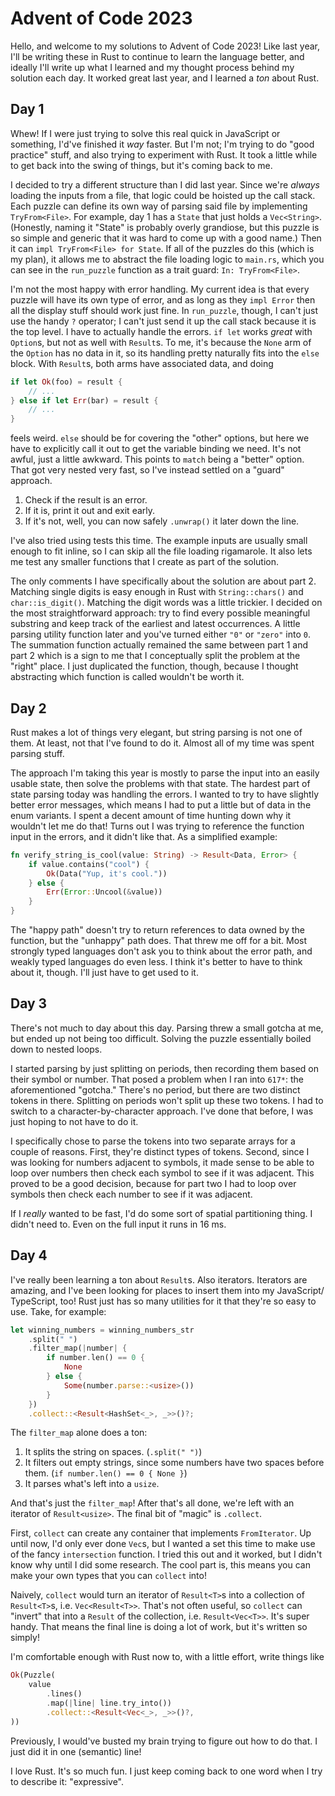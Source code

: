 # Advent of Code 2023

Hello, and welcome to my solutions to Advent of Code 2023! Like last year, I'll
be writing these in Rust to continue to learn the language better, and ideally
I'll write up what I learned and my thought process behind my solution each day.
It worked great last year, and I learned a _ton_ about Rust.

## Day 1

Whew! If I were just trying to solve this real quick in JavaScript or something,
I'd've finished it _way_ faster. But I'm not; I'm trying to do "good practice"
stuff, and also trying to experiment with Rust. It took a little while to get
back into the swing of things, but it's coming back to me.

I decided to try a different structure than I did last year. Since we're
_always_ loading the inputs from a file, that logic could be hoisted up the call
stack. Each puzzle can define its own way of parsing said file by implementing
`TryFrom<File>`. For example, day 1 has a `State` that just holds a
`Vec<String>`. (Honestly, naming it "State" is probably overly grandiose, but
this puzzle is so simple and generic that it was hard to come up with a good
name.) Then it can `impl TryFrom<File> for State`. If all of the puzzles do this
(which is my plan), it allows me to abstract the file loading logic to
`main.rs`, which you can see in the `run_puzzle` function as a trait guard:
`In: TryFrom<File>`.

I'm not the most happy with error handling. My current idea is that every puzzle
will have its own type of error, and as long as they `impl Error` then all the
display stuff should work just fine. In `run_puzzle`, though, I can't just use
the handy `?` operator; I can't just send it up the call stack because it is the
top level. I have to actually handle the errors. `if let` works _great_ with
`Option`s, but not as well with `Result`s. To me, it's because the `None` arm of
the `Option` has no data in it, so its handling pretty naturally fits into the
`else` block. With `Result`s, both arms have associated data, and doing

```rust
if let Ok(foo) = result {
    // ...
} else if let Err(bar) = result {
    // ...
}
```

feels weird. `else` should be for covering the "other" options, but here we have
to explicitly call it out to get the variable binding we need. It's not awful,
just a little awkward. This points to `match` being a "better" option. That got
very nested very fast, so I've instead settled on a "guard" approach.

1. Check if the result is an error.
1. If it is, print it out and exit early.
1. If it's not, well, you can now safely `.unwrap()` it later down the line.

I've also tried using tests this time. The example inputs are usually small
enough to fit inline, so I can skip all the file loading rigamarole. It also
lets me test any smaller functions that I create as part of the solution.

The only comments I have specifically about the solution are about part 2.
Matching single digits is easy enough in Rust with `String::chars()` and
`char::is_digit()`. Matching the digit words was a little trickier. I decided on
the most straightforward approach: try to find every possible meaningful
substring and keep track of the earliest and latest occurrences. A little
parsing utility function later and you've turned either `"0"` or `"zero"` into
`0`. The summation function actually remained the same between part 1 and part 2
which is a sign to me that I conceptually split the problem at the "right"
place. I just duplicated the function, though, because I thought abstracting
which function is called wouldn't be worth it.

## Day 2

Rust makes a lot of things very elegant, but string parsing is not one of them.
At least, not that I've found to do it. Almost all of my time was spent parsing
stuff.

The approach I'm taking this year is mostly to parse the input into an easily
usable state, then solve the problems with that state. The hardest part of state
parsing today was handling the errors. I wanted to try to have slightly better
error messages, which means I had to put a little but of data in the enum
variants. I spent a decent amount of time hunting down why it wouldn't let me do
that! Turns out I was trying to reference the function input in the errors, and
it didn't like that. As a simplified example:

```rust
fn verify_string_is_cool(value: String) -> Result<Data, Error> {
    if value.contains("cool") {
        Ok(Data("Yup, it's cool."))
    } else {
        Err(Error::Uncool(&value))
    }
}
```

The "happy path" doesn't try to return references to data owned by the function,
but the "unhappy" path does. That threw me off for a bit. Most strongly typed
languages don't ask you to think about the error path, and weakly typed
languages do even less. I think it's better to have to think about it, though.
I'll just have to get used to it.

## Day 3

There's not much to day about this day. Parsing threw a small gotcha at me, but
ended up not being too difficult. Solving the puzzle essentially boiled down to
nested loops.

I started parsing by just splitting on periods, then recording them based on
their symbol or number. That posed a problem when I ran into `617*`: the
aforementioned "gotcha." There's no period, but there are two distinct tokens in
there. Splitting on periods won't split up these two tokens. I had to switch to
a character-by-character approach. I've done that before, I was just hoping to
not have to do it.

I specifically chose to parse the tokens into two separate arrays for a couple
of reasons. First, they're distinct types of tokens. Second, since I was looking
for numbers adjacent to symbols, it made sense to be able to loop over numbers
then check each symbol to see if it was adjacent. This proved to be a good
decision, because for part two I had to loop over symbols then check each number
to see if it was adjacent.

If I _really_ wanted to be fast, I'd do some sort of spatial partitioning thing.
I didn't need to. Even on the full input it runs in 16 ms.

## Day 4

I've really been learning a ton about `Result`s. Also iterators. Iterators are
amazing, and I've been looking for places to insert them into my JavaScript/
TypeScript, too! Rust just has so many utilities for it that they're so easy to
use. Take, for example:

```rust
let winning_numbers = winning_numbers_str
    .split(" ")
    .filter_map(|number| {
        if number.len() == 0 {
            None
        } else {
            Some(number.parse::<usize>())
        }
    })
    .collect::<Result<HashSet<_>, _>>()?;
```

The `filter_map` alone does a ton:

1. It splits the string on spaces. (`.split(" ")`)
1. It filters out empty strings, since some numbers have two spaces before them.
   (`if number.len() == 0 { None }`)
1. It parses what's left into a `usize`.

And that's just the `filter_map`! After that's all done, we're left with an
iterator of `Result<usize>`. The final bit of "magic" is `.collect`.

First, `collect` can create any container that implements `FromIterator`. Up
until now, I'd only ever done `Vec`s, but I wanted a set this time to make use
of the fancy `intersection` function. I tried this out and it worked, but I
didn't know why until I did some research. The cool part is, this means you can
make your own types that you can `collect` into!

Naively, `collect` would turn an iterator of `Result<T>`s into a collection of
`Result<T>`s, i.e. `Vec<Result<T>>`. That's not often useful, so `collect` can
"invert" that into a `Result` of the collection, i.e. `Result<Vec<T>>`. It's
super handy. That means the final line is doing a lot of work, but it's written
so simply!

I'm comfortable enough with Rust now to, with a little effort, write things like

```rust
Ok(Puzzle(
    value
        .lines()
        .map(|line| line.try_into())
        .collect::<Result<Vec<_>, _>>()?,
))
```

Previously, I would've busted my brain trying to figure out how to do that. I
just did it in one (semantic) line!

I love Rust. It's so much fun. I just keep coming back to one word when I try to
describe it: "expressive".
